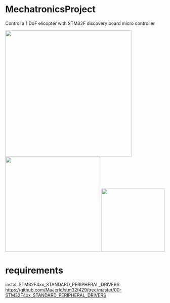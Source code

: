 # MechatronicsProject
Control a 1 DoF elicopter with STM32F discovery board micro controller

<img src="https://user-images.githubusercontent.com/73147643/147195943-73bc7830-5720-43a8-b100-44f7fbe4fc99.jpg" height="400" />
<img src="https://user-images.githubusercontent.com/73147643/147195944-27cb0ff0-1e7f-4ced-a973-315a2e4f7546.jpg" height="300" />
<img src="https://user-images.githubusercontent.com/73147643/147195946-0997ff40-f2e0-4b3c-b4b6-899582ff30c1.jpg" height="200" />


# requirements
install STM32F4xx_STANDARD_PERIPHERAL_DRIVERS 
https://github.com/MaJerle/stm32f429/tree/master/00-STM32F4xx_STANDARD_PERIPHERAL_DRIVERS

